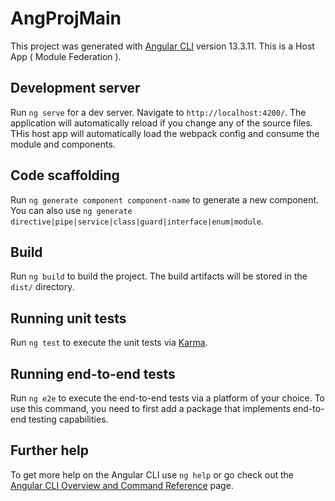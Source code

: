 # AngProjMain

This project was generated with [Angular CLI](https://github.com/angular/angular-cli) version 13.3.11. This is a Host App ( Module Federation ).

## Development server

Run `ng serve` for a dev server. Navigate to `http://localhost:4200/`. The application will automatically reload if you change any of the source files.
THis host app will automatically load the webpack config and consume the module and components. 

## Code scaffolding

Run `ng generate component component-name` to generate a new component. You can also use `ng generate directive|pipe|service|class|guard|interface|enum|module`.

## Build

Run `ng build` to build the project. The build artifacts will be stored in the `dist/` directory.

## Running unit tests

Run `ng test` to execute the unit tests via [Karma](https://karma-runner.github.io).

## Running end-to-end tests

Run `ng e2e` to execute the end-to-end tests via a platform of your choice. To use this command, you need to first add a package that implements end-to-end testing capabilities.

## Further help

To get more help on the Angular CLI use `ng help` or go check out the [Angular CLI Overview and Command Reference](https://angular.io/cli) page.
